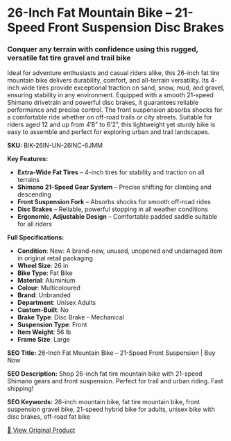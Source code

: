 # 26-Inch Fat Mountain Bike – 21-Speed Front Suspension Disc Brakes

### Conquer any terrain with confidence using this rugged, versatile fat tire gravel and trail bike

Ideal for adventure enthusiasts and casual riders alike, this 26-inch fat tire mountain bike delivers durability, comfort, and all-terrain versatility. Its 4-inch wide tires provide exceptional traction on sand, snow, mud, and gravel, ensuring stability in any environment. Equipped with a smooth 21-speed Shimano drivetrain and powerful disc brakes, it guarantees reliable performance and precise control. The front suspension absorbs shocks for a comfortable ride whether on off-road trails or city streets. Suitable for riders aged 12 and up from 4’8” to 6’2”, this lightweight yet sturdy bike is easy to assemble and perfect for exploring urban and trail landscapes.

**SKU:** BIK-26IN-UN-26INC-6JMM

**Key Features:**
- **Extra-Wide Fat Tires** – 4-inch tires for stability and traction on all terrains
- **Shimano 21-Speed Gear System** – Precise shifting for climbing and descending
- **Front Suspension Fork** – Absorbs shocks for smooth off-road rides
- **Disc Brakes** – Reliable, powerful stopping in all weather conditions
- **Ergonomic, Adjustable Design** – Comfortable padded saddle suitable for all riders

**Full Specifications:**
- **Condition**: New: A brand-new, unused, unopened and undamaged item in original retail packaging
- **Wheel Size**: 26 in
- **Bike Type**: Fat Bike
- **Material**: Aluminium
- **Colour**: Multicoloured
- **Brand**: Unbranded
- **Department**: Unisex Adults
- **Custom-Built**: No
- **Brake Type**: Disc Brake - Mechanical
- **Suspension Type**: Front
- **Item Weight**: 56 lb
- **Frame Size**: Large

**SEO Title:** 26-Inch Fat Mountain Bike – 21-Speed Front Suspension | Buy Now

**SEO Description:** Shop 26-inch fat tire mountain bike with 21-speed Shimano gears and front suspension. Perfect for trail and urban riding. Fast shipping!

**SEO Keywords:** 26-inch mountain bike, fat tire mountain bike, front suspension gravel bike, 21-speed hybrid bike for adults, unisex bike with disc brakes, off-road fat bike

[🔗 View Original Product](https://www.ebay.co.uk/itm/235900367150)
